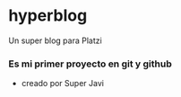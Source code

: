 # hyperblog
Un super blog para Platzi

### Es mi primer proyecto en git y github

+ creado por Super Javi
